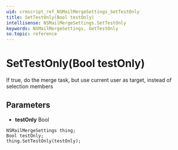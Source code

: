```yaml
---
uid: crmscript_ref_NSMailMergeSettings_SetTestOnly
title: SetTestOnly(Bool testOnly)
intellisense: NSMailMergeSettings.SetTestOnly
keywords: NSMailMergeSettings, GetTestOnly
so.topic: reference
---
```


# SetTestOnly(Bool testOnly)

If true, do the merge task, but use current user as target, instead of selection members

## Parameters

* **testOnly** Bool

```crmscript
NSMailMergeSettings thing;
Bool testOnly;
thing.SetTestOnly(testOnly);
```

